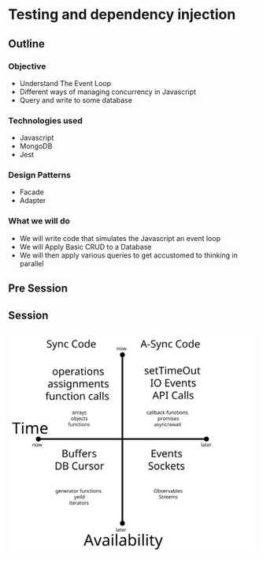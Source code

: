 # Testing and dependency injection

## Outline

### Objective

* Understand The Event Loop
* Different ways of managing concurrency in Javascript
* Query and write to some database


### Technologies used

* Javascript
* MongoDB
* Jest

### Design Patterns

* Facade
* Adapter

### What we will do

* We will write code that simulates the Javascript an event loop
* We will Apply Basic CRUD to a Database
* We will then apply various queries to get accustomed to thinking in parallel

## Pre Session

## Session



![Managing Async Code](./images/6.managing_concurency.svg)
